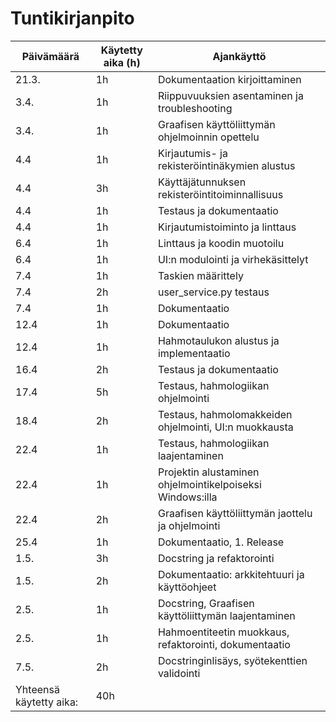 # Tuntikirjanpito

|Päivämäärä|Käytetty aika (h)|Ajankäyttö|
|---|---|---|
|21.3.|1h|Dokumentaation kirjoittaminen|
|3.4.|1h|Riippuvuuksien asentaminen ja troubleshooting|
|3.4.|1h|Graafisen käyttöliittymän ohjelmoinnin opettelu|
|4.4|1h|Kirjautumis- ja rekisteröintinäkymien alustus|
|4.4|3h|Käyttäjätunnuksen rekisteröintitoiminnallisuus|
|4.4|1h|Testaus ja dokumentaatio|
|4.4|1h|Kirjautumistoiminto ja linttaus|
|6.4|1h|Linttaus ja koodin muotoilu|
|6.4|1h|UI:n modulointi ja virhekäsittelyt|
|7.4|1h|Taskien määrittely|
|7.4|2h|user_service.py testaus|
|7.4|1h|Dokumentaatio|
|12.4|1h|Dokumentaatio|
|12.4|1h|Hahmotaulukon alustus ja implementaatio|
|16.4|2h|Testaus ja dokumentaatio|
|17.4|5h|Testaus, hahmologiikan ohjelmointi|
|18.4|2h|Testaus, hahmolomakkeiden ohjelmointi, UI:n muokkausta|
|22.4|1h|Testaus, hahmologiikan laajentaminen|
|22.4|1h|Projektin alustaminen ohjelmointikelpoiseksi Windows:illa|
|22.4|2h|Graafisen käyttöliittymän jaottelu ja ohjelmointi|
|25.4|1h|Dokumentaatio, 1. Release|
|1.5.|3h|Docstring ja refaktorointi|
|1.5.|2h|Dokumentaatio: arkkitehtuuri ja käyttöohjeet|
|2.5.|1h|Docstring, Graafisen käyttöliittymän laajentaminen|
|2.5.|1h|Hahmoentiteetin muokkaus, refaktorointi, dokumentaatio|
|7.5.|2h|Docstringinlisäys, syötekenttien validointi|
|Yhteensä käytetty aika:|40h|

